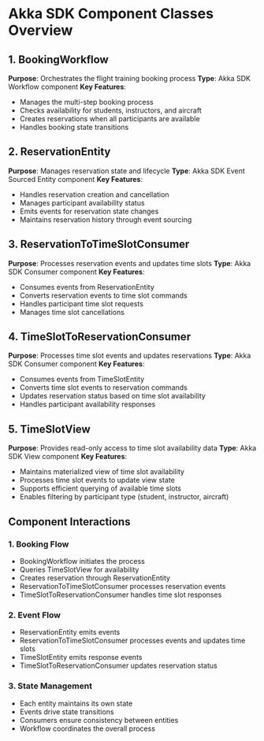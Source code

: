 # Akka SDK Component Classes Overview

## 1. BookingWorkflow

**Purpose**: Orchestrates the flight training booking process
**Type**: Akka SDK Workflow component
**Key Features**:

* Manages the multi-step booking process
* Checks availability for students, instructors, and aircraft
* Creates reservations when all participants are available
* Handles booking state transitions

## 2. ReservationEntity

**Purpose**: Manages reservation state and lifecycle
**Type**: Akka SDK Event Sourced Entity component
**Key Features**:

* Handles reservation creation and cancellation
* Manages participant availability status
* Emits events for reservation state changes
* Maintains reservation history through event sourcing

## 3. ReservationToTimeSlotConsumer

**Purpose**: Processes reservation events and updates time slots
**Type**: Akka SDK Consumer component
**Key Features**:

* Consumes events from ReservationEntity
* Converts reservation events to time slot commands
* Handles participant time slot requests
* Manages time slot cancellations

## 4. TimeSlotToReservationConsumer

**Purpose**: Processes time slot events and updates reservations
**Type**: Akka SDK Consumer component
**Key Features**:

* Consumes events from TimeSlotEntity
* Converts time slot events to reservation commands
* Updates reservation status based on time slot availability
* Handles participant availability responses

## 5. TimeSlotView

**Purpose**: Provides read-only access to time slot availability data
**Type**: Akka SDK View component
**Key Features**:

* Maintains materialized view of time slot availability
* Processes time slot events to update view state
* Supports efficient querying of available time slots
* Enables filtering by participant type (student, instructor, aircraft)

## Component Interactions

### 1. Booking Flow

* BookingWorkflow initiates the process
* Queries TimeSlotView for availability
* Creates reservation through ReservationEntity
* ReservationToTimeSlotConsumer processes reservation events
* TimeSlotToReservationConsumer handles time slot responses

### 2. Event Flow

* ReservationEntity emits events
* ReservationToTimeSlotConsumer processes events and updates time slots
* TimeSlotEntity emits response events
* TimeSlotToReservationConsumer updates reservation status

### 3. State Management

* Each entity maintains its own state
* Events drive state transitions
* Consumers ensure consistency between entities
* Workflow coordinates the overall process
